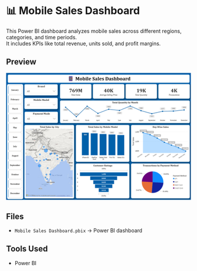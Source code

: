 # 📊 Mobile Sales Dashboard

This Power BI dashboard analyzes mobile sales across different regions, categories, and time periods.  
It includes KPIs like total revenue, units sold, and profit margins.  

## Preview
![Dashboard Screenshot](Dashboard_screenshot.png)

## Files
- `Mobile Sales Dashboard.pbix` → Power BI dashboard  

## Tools Used
- Power BI  
